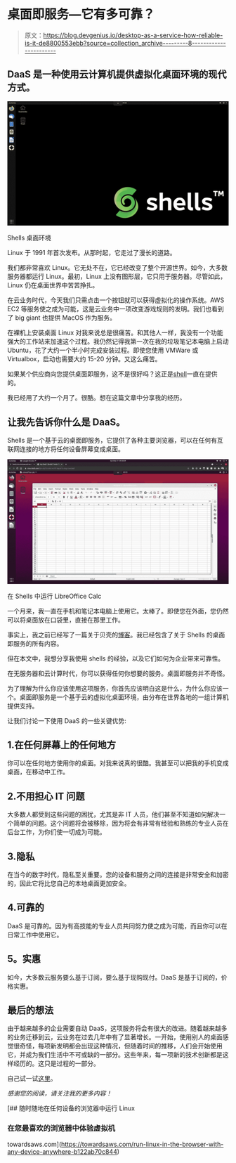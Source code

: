 # 桌面即服务—它有多可靠？

> 原文：<https://blog.devgenius.io/desktop-as-a-service-how-reliable-is-it-de8800553ebb?source=collection_archive---------8----------------------->

## DaaS 是一种使用云计算机提供虚拟化桌面环境的现代方式。

![](img/78f690b00591a80898750b4eef446c08.png)

Shells 桌面环境

Linux 于 1991 年首次发布。从那时起，它走过了漫长的道路。

我们都非常喜欢 Linux。它无处不在，它已经改变了整个开源世界。如今，大多数服务器都运行 Linux。最初，Linux 上没有图形层，它只用于服务器。尽管如此，Linux 仍在桌面世界中苦苦挣扎。

在云业务时代，今天我们只需点击一个按钮就可以获得虚拟化的操作系统。AWS EC2 等服务使之成为可能，这是云业务中一项改变游戏规则的发明。我们也看到了 big giant 也提供 MacOS 作为服务。

在裸机上安装桌面 Linux 对我来说总是很痛苦。和其他人一样，我没有一个功能强大的工作站来加速这个过程。我仍然记得我第一次在我的垃圾笔记本电脑上启动 Ubuntu，花了大约一个半小时完成安装过程。即使您使用 VMWare 或 Virtualbox，启动也需要大约 15-20 分钟。又这么痛苦。

如果某个供应商向您提供桌面即服务，这不是很好吗？这正是[shell](https://www.shells.com/?_a=NAtWu9)一直在提供的。

我已经用了大约一个月了。很酷。想在这篇文章中分享我的经历。

## 让我先告诉你什么是 DaaS。

Shells 是一个基于云的桌面即服务，它提供了各种主要浏览器，可以在任何有互联网连接的地方将任何设备屏幕变成桌面。

![](img/ae445916ac384a13f72a03493d14028c.png)

在 Shells 中运行 LibreOffice Calc

一个月来，我一直在手机和笔记本电脑上使用它。太棒了。即使您在外面，您仍然可以将桌面放在口袋里，直接在那里工作。

事实上，我之前已经写了一篇关于贝壳的[博客](https://towardsaws.com/run-linux-in-the-browser-with-any-device-anywhere-b122ab70c844?sk=85677f6676d2a796ffdd08553c820e43)。我已经包含了关于 Shells 的桌面即服务的所有内容。

但在本文中，我想分享我使用 shells 的经验，以及它们如何为企业带来可靠性。

在无服务器和云计算时代，你可以获得任何你想要的服务。桌面即服务并不奇怪。

为了理解为什么你应该使用这项服务，你首先应该明白这是什么，为什么你应该一个。桌面即服务是一个基于云的虚拟化桌面环境，由分布在世界各地的一组计算机提供支持。

让我们讨论一下使用 DaaS 的一些关键优势:

## 1.在任何屏幕上的任何地方

你可以在任何地方使用你的桌面。对我来说真的很酷。我甚至可以把我的手机变成桌面，在移动中工作。

## 2.不用担心 IT 问题

大多数人都受到这些问题的困扰，尤其是非 IT 人员，他们甚至不知道如何解决一个简单的问题。这个问题将会被移除，因为将会有非常有经验和熟练的专业人员在后台工作，为你们使一切成为可能。

## 3.隐私

在当今的数字时代，隐私至关重要。您的设备和服务之间的连接是非常安全和加密的，因此它将比您自己的本地桌面更加安全。

## 4.可靠的

DaaS 是可靠的。因为有高技能的专业人员共同努力使之成为可能，而且你可以在日常工作中使用它。

## **5。实惠**

如今，大多数云服务要么基于订阅，要么基于现购现付。DaaS 是基于订阅的，价格实惠。

## 最后的想法

由于越来越多的企业需要自动 DaaS，这项服务将会有很大的改进。随着越来越多的业务迁移到云，云业务在过去几年中有了显著增长。一开始，使用别人的桌面感觉很奇怪，每项新发明都会出现这种情况，但随着时间的推移，人们会开始使用它，并成为我们生活中不可或缺的一部分。这些年来，每一项新的技术创新都是这样经历的。这只是过程的一部分。

自己试一试[这里](https://www.shells.com/?_a=NAtWu9)。

*感谢您的阅读，请关注我的更多内容！*

[](https://towardsaws.com/run-linux-in-the-browser-with-any-device-anywhere-b122ab70c844) [## 随时随地在任何设备的浏览器中运行 Linux

### 在您最喜欢的浏览器中体验虚拟机

towardsaws.com](https://towardsaws.com/run-linux-in-the-browser-with-any-device-anywhere-b122ab70c844)